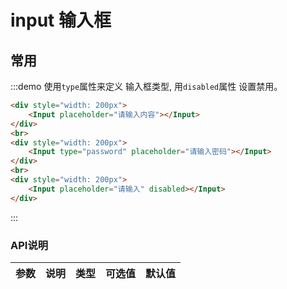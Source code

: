 <script>
    export default {
        methods: {
            test () {
                
            }
        }
    }
</script>

# input 输入框
## 常用
:::demo 使用`type`属性来定义 输入框类型, 用`disabled`属性 设置禁用。
```html
<div style="width: 200px">
    <Input placeholder="请输入内容"></Input>
</div>
<br>
<div style="width: 200px">
    <Input type="password" placeholder="请输入密码"></Input>
</div>
<br>
<div style="width: 200px">
    <Input placeholder="请输入" disabled></Input>
</div>
```
:::


### API说明
| 参数      | 说明    | 类型      | 可选值       | 默认值   |
|---------- |-------- |---------- |-------------  |-------- |